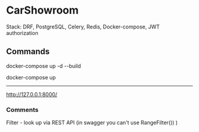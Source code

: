 # CarShowroom

Stack: DRF, PostgreSQL, Celery, Redis, Docker-compose, JWT authorization


## Сommands 
docker-compose up -d --build


docker-compose up

---
http://127.0.0.1:8000/



### Comments 
Filter - look up via REST API (in swagger you can't use RangeFilter()) )
